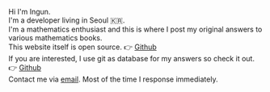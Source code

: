 Hi I'm Ingun.  
I'm a developer living in Seoul 🇰🇷.  
I'm a mathematics enthusiast and this is where I post my original answers to various mathematics books.  
This website itself is open source. 👉 [Github](https://github.com/ingun37/answers)  
If you are interested, I use git as database for my answers so check it out. 👉 [Github](https://github.com/ingun37/answers-db)  
Contact me via [email](mailto:ingun37@gmail.com). Most of the time I response immediately.
